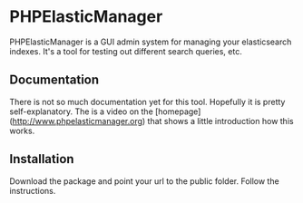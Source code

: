 PHPElasticManager
=================

PHPElasticManager is a GUI admin system for managing your elasticsearch indexes. It's a tool for testing out different search queries, etc.

Documentation
---------------------
There is not so much documentation yet for this tool. Hopefully it is pretty self-explanatory. The is a video on the [homepage] (http://www.phpelasticmanager.org) that shows a little introduction how this works.

Installation
---------------------
Download the package and point your url to the public folder. Follow the instructions.